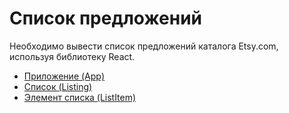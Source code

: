 # Список предложений

Необходимо вывести список предложений каталога Etsy.com, используя библиотеку React.

- [Приложение (App)](src/App.tsx)
- [Список (Listing)](src/Listing.tsx)
- [Элемент списка (ListItem)](src/ListItem.tsx)